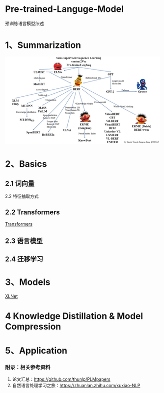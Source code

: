 # Pre-trained-Languge-Model
预训练语言模型综述

# 1、Summarization

![预先语言模型](resources/PLMfamily.jpg)

# 2、Basics

## 2.1  词向量

2.2 特征抽取方式

## 2.2 Transformers

[Transformers](https://github.com/loujie0822/Pre-trained-Languge-Model/blob/jielou/docs/basics/Transformer.md)



## 2.3 语言模型

## 2.4 迁移学习

# 3、Models

[XLNet](https://www.notion.so/XLNet-63eee536f6894dff84ad181afc84a0d6)

# 4 Knowledge Distillation & Model Compression

# 5、Application

### 附录：相关参考资料

1. 论文汇总：https://github.com/thunlp/PLMpapers
2. 自然语言处理学习之旅：https://zhuanlan.zhihu.com/xuxiao-NLP